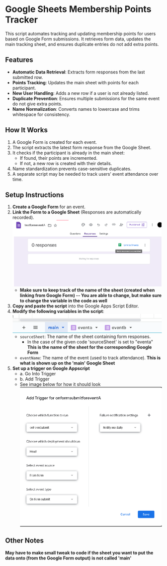 # Google Sheets Membership Points Tracker

This script automates tracking and updating membership points for users based on Google Form submissions. It retrieves form data, updates the main tracking sheet, and ensures duplicate entries do not add extra points. 

## Features

- **Automatic Data Retrieval**: Extracts form responses from the last submitted row.
- **Points Tracking**: Updates the main sheet with points for each participant.
- **New User Handling**: Adds a new row if a user is not already listed.
- **Duplicate Prevention**: Ensures multiple submissions for the same event do not give extra points.
- **Name Normalization**: Converts names to lowercase and trims whitespace for consistency.

## How It Works

1. A Google Form is created for each event.
2. The script extracts the latest form response from the Google Sheet.
3. It checks if the participant is already in the main sheet:
   - If found, their points are incremented.
   - If not, a new row is created with their details.
4. Name standardization prevents case-sensitive duplicates.
5. A separate script may be needed to track users’ event attendance over time.

## Setup Instructions

1. **Create a Google Form** for an event.
2. **Link the Form to a Google Sheet** (Responses are automatically recorded).
![Link Event for Each Google Form](images/linkeventforeachgoogleform.png)
    - **Make sure to keep track of the name of the sheet (created when linking from Google Form) -- You are able to change, but make sure to change the variable in the code as well**
3. **Copy and paste the script** into the Google Apps Script Editor.
4. **Modify the following variables in the script**:
![After Linking Google Form with Google Sheet, Use the Name of the tab you have Created](images/afterlinkusethisname.png)
   - `sourceSheet`: The name of the sheet containing form responses.
      - In the case of the given code 'sourceSheet' is set to "eventa"
    **This is the name of the sheet for the corresponding Google Form** 
   - `eventName`: The name of the event (used to track attendance).
        **This is what is shown up on the 'main' Google Sheet** 
5. **Set up a trigger on Google Appscript**
    - a. Go Into Trigger
    - b. Add Trigger
    - See image below for how it should look
![How Triggers Should Look](images/howtriggershouldlook.png)



## Other Notes
**May have to make small tweak to code if the sheet you want to put the data onto (from the Google Form output) is not called 'main'** 
